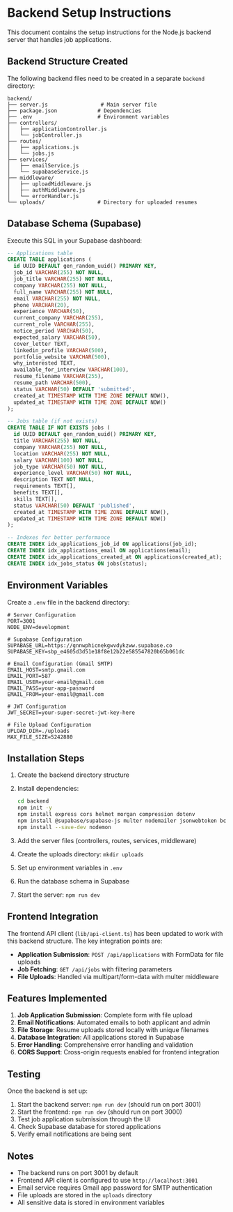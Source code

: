 # Backend Setup Instructions

This document contains the setup instructions for the Node.js backend server that handles job applications.

## Backend Structure Created

The following backend files need to be created in a separate `backend` directory:

```
backend/
├── server.js                 # Main server file
├── package.json             # Dependencies
├── .env                     # Environment variables
├── controllers/
│   ├── applicationController.js
│   └── jobController.js
├── routes/
│   ├── applications.js
│   └── jobs.js
├── services/
│   ├── emailService.js
│   └── supabaseService.js
├── middleware/
│   ├── uploadMiddleware.js
│   ├── authMiddleware.js
│   └── errorHandler.js
└── uploads/                 # Directory for uploaded resumes
```

## Database Schema (Supabase)

Execute this SQL in your Supabase dashboard:

```sql
-- Applications table
CREATE TABLE applications (
  id UUID DEFAULT gen_random_uuid() PRIMARY KEY,
  job_id VARCHAR(255) NOT NULL,
  job_title VARCHAR(255) NOT NULL,
  company VARCHAR(255) NOT NULL,
  full_name VARCHAR(255) NOT NULL,
  email VARCHAR(255) NOT NULL,
  phone VARCHAR(20),
  experience VARCHAR(50),
  current_company VARCHAR(255),
  current_role VARCHAR(255),
  notice_period VARCHAR(50),
  expected_salary VARCHAR(50),
  cover_letter TEXT,
  linkedin_profile VARCHAR(500),
  portfolio_website VARCHAR(500),
  why_interested TEXT,
  available_for_interview VARCHAR(100),
  resume_filename VARCHAR(255),
  resume_path VARCHAR(500),
  status VARCHAR(50) DEFAULT 'submitted',
  created_at TIMESTAMP WITH TIME ZONE DEFAULT NOW(),
  updated_at TIMESTAMP WITH TIME ZONE DEFAULT NOW()
);

-- Jobs table (if not exists)
CREATE TABLE IF NOT EXISTS jobs (
  id UUID DEFAULT gen_random_uuid() PRIMARY KEY,
  title VARCHAR(255) NOT NULL,
  company VARCHAR(255) NOT NULL,
  location VARCHAR(255) NOT NULL,
  salary VARCHAR(100) NOT NULL,
  job_type VARCHAR(50) NOT NULL,
  experience_level VARCHAR(50) NOT NULL,
  description TEXT NOT NULL,
  requirements TEXT[],
  benefits TEXT[],
  skills TEXT[],
  status VARCHAR(50) DEFAULT 'published',
  created_at TIMESTAMP WITH TIME ZONE DEFAULT NOW(),
  updated_at TIMESTAMP WITH TIME ZONE DEFAULT NOW()
);

-- Indexes for better performance
CREATE INDEX idx_applications_job_id ON applications(job_id);
CREATE INDEX idx_applications_email ON applications(email);
CREATE INDEX idx_applications_created_at ON applications(created_at);
CREATE INDEX idx_jobs_status ON jobs(status);
```

## Environment Variables

Create a `.env` file in the backend directory:

```env
# Server Configuration
PORT=3001
NODE_ENV=development

# Supabase Configuration
SUPABASE_URL=https://gnnwphicnekgwvdykzww.supabase.co
SUPABASE_KEY=sbp_e4605d3d51e18f8e12b22e585547820b65b061dc

# Email Configuration (Gmail SMTP)
EMAIL_HOST=smtp.gmail.com
EMAIL_PORT=587
EMAIL_USER=your-email@gmail.com
EMAIL_PASS=your-app-password
EMAIL_FROM=your-email@gmail.com

# JWT Configuration
JWT_SECRET=your-super-secret-jwt-key-here

# File Upload Configuration
UPLOAD_DIR=./uploads
MAX_FILE_SIZE=5242880
```

## Installation Steps

1. Create the backend directory structure
2. Install dependencies:
   ```bash
   cd backend
   npm init -y
   npm install express cors helmet morgan compression dotenv
   npm install @supabase/supabase-js multer nodemailer jsonwebtoken bcryptjs
   npm install --save-dev nodemon
   ```

3. Add the server files (controllers, routes, services, middleware)
4. Create the uploads directory: `mkdir uploads`
5. Set up environment variables in `.env`
6. Run the database schema in Supabase
7. Start the server: `npm run dev`

## Frontend Integration

The frontend API client (`lib/api-client.ts`) has been updated to work with this backend structure. The key integration points are:

- **Application Submission**: `POST /api/applications` with FormData for file uploads
- **Job Fetching**: `GET /api/jobs` with filtering parameters
- **File Uploads**: Handled via multipart/form-data with multer middleware

## Features Implemented

1. **Job Application Submission**: Complete form with file upload
2. **Email Notifications**: Automated emails to both applicant and admin
3. **File Storage**: Resume uploads stored locally with unique filenames
4. **Database Integration**: All applications stored in Supabase
5. **Error Handling**: Comprehensive error handling and validation
6. **CORS Support**: Cross-origin requests enabled for frontend integration

## Testing

Once the backend is set up:

1. Start the backend server: `npm run dev` (should run on port 3001)
2. Start the frontend: `npm run dev` (should run on port 3000)
3. Test job application submission through the UI
4. Check Supabase database for stored applications
5. Verify email notifications are being sent

## Notes

- The backend runs on port 3001 by default
- Frontend API client is configured to use `http://localhost:3001`
- Email service requires Gmail app password for SMTP authentication
- File uploads are stored in the `uploads` directory
- All sensitive data is stored in environment variables
